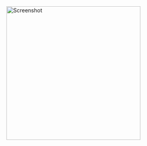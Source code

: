 
<img src="https://res.cloudinary.com/diekemzs9/image/upload/v1739062210/Screenshot_20250208_192654_pfi7a9.png" alt="Screenshot" width="350"/>
